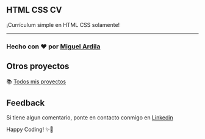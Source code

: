 ## HTML CSS CV
 
¡Currículum simple en HTML CSS solamente!

---
### Hecho con ❤️ por [Miguel Ardila][projects]

## Otros proyectos

📚 [Todos mis proyectos][Repository]


## Feedback
Si tiene algun comentario, ponte en contacto conmigo en [Linkedin][wc-lk-group]



Happy Coding! ✨🚀

[projects]: https://github.com/miguel-ardila
[wc-lk-group]: https://www.linkedin.com/in/miguel-ardila-bbb725210/
[Repository]: https://github.com/miguel-ardila?tab=repositories
